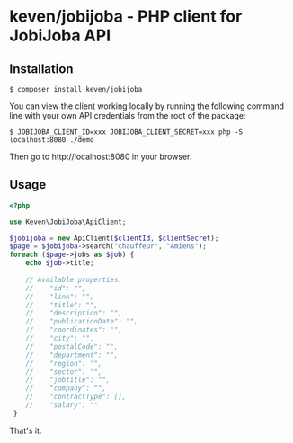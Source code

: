 # keven/jobijoba - PHP client for JobiJoba API

## Installation

```shell
$ composer install keven/jobijoba
```

You can view the client working locally by running the following command line
with your own API credentials from the root of the package:

```shell
$ JOBIJOBA_CLIENT_ID=xxx JOBIJOBA_CLIENT_SECRET=xxx php -S localhost:8080 ./demo
```

Then go to http://localhost:8080 in your browser.

## Usage

```php
<?php

use Keven\JobiJoba\ApiClient;

$jobijoba = new ApiClient($clientId, $clientSecret);
$page = $jobijoba->search("chauffeur", "Amiens");
foreach ($page->jobs as $job) {
    echo $job->title;
    
    // Available properties:
    //    "id": "",
    //    "link": "",
    //    "title": "",
    //    "description": "",
    //    "publicationDate": "",
    //    "coordinates": "",
    //    "city": "",
    //    "postalCode": "",
    //    "department": "",
    //    "region": "",
    //    "sector": "",
    //    "jobtitle": "",
    //    "company": "",
    //    "contractType": [],
    //    "salary": ""
 }
```

That's it.
